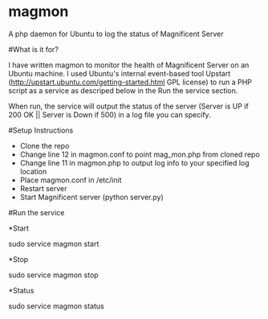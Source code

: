# magmon

A php daemon for Ubuntu to log the status of Magnificent Server

#What is it for?

I have written magmon to monitor the health of Magnificent Server on an Ubuntu machine. I used Ubuntu's internal event-based tool Upstart (http://upstart.ubuntu.com/getting-started.html GPL license) to run a PHP script as a service as descriped below in the Run the service section.

When run, the service will output the status of the server (Server is UP if 200 OK || Server is Down if 500) in a log file you can specify.

#Setup Instructions

- Clone the repo
- Change line 12 in magmon.conf to point mag_mon.php from cloned repo
- Change line 11 in magmon.php to output log info to your specified log location
- Place magmon.conf in /etc/init
- Restart server
- Start Magnificent server (python server.py)

#Run the service

*Start 

sudo service magmon start

*Stop

sudo service magmon stop

*Status

sudo service magmon status
